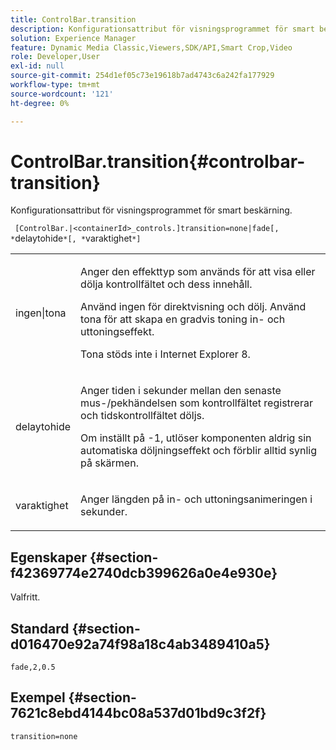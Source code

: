 ```yaml
---
title: ControlBar.transition
description: Konfigurationsattribut för visningsprogrammet för smart beskärning.
solution: Experience Manager
feature: Dynamic Media Classic,Viewers,SDK/API,Smart Crop,Video
role: Developer,User
exl-id: null
source-git-commit: 254d1ef05c73e19618b7ad4743c6a242fa177929
workflow-type: tm+mt
source-wordcount: '121'
ht-degree: 0%

---
```


# ControlBar.transition{#controlbar-transition}

Konfigurationsattribut för visningsprogrammet för smart beskärning.

` [ControlBar.|<containerId>_controls.]transition=none|fade[, *`delaytohide`*[, *`varaktighet`*]`

<table id="table_C616483932C2482CA9794DDD7313FD7C"> 
 <tbody> 
  <tr> 
   <td colname="col1"> <p> <span class="codeph"> ingen|tona</span> </p> </td> 
   <td colname="col2"> <p> Anger den effekttyp som används för att visa eller dölja kontrollfältet och dess innehåll. </p> <p>Använd <span class="codeph"> ingen</span> för direktvisning och dölj. Använd <span class="codeph"> tona</span> för att skapa en gradvis toning in- och uttoningseffekt. </p> <p>Tona stöds inte i Internet Explorer 8. </p> </td> 
  </tr> 
  <tr> 
   <td colname="col1"> <p> <span class="codeph"> <span class="varname"> delaytohide</span> </span> </p> </td> 
   <td colname="col2"> <p>Anger tiden i sekunder mellan den senaste mus-/pekhändelsen som kontrollfältet registrerar och tidskontrollfältet döljs. </p> <p> Om inställt på <span class="codeph"> -1</span>, utlöser komponenten aldrig sin automatiska döljningseffekt och förblir alltid synlig på skärmen. </p> </td> 
  </tr> 
  <tr> 
   <td colname="col1"> <p> <span class="codeph"> <span class="varname"> varaktighet</span> </span> </p> </td> 
   <td colname="col2"> <p>Anger längden på in- och uttoningsanimeringen i sekunder. </p> </td> 
  </tr> 
 </tbody> 
</table>

## Egenskaper {#section-f42369774e2740dcb399626a0e4e930e}

Valfritt.

## Standard {#section-d016470e92a74f98a18c4ab3489410a5}

`fade,2,0.5`

## Exempel {#section-7621c8ebd4144bc08a537d01bd9c3f2f}

```
transition=none
```

